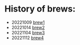 # History of brews:
 - 20221009 [brew1](brew1.md)
 - 20221014 [brew2](brew2.md)
 - 20221104 [brew3](brew3.md)
 - 20221112 [brew4](brew4.md)
